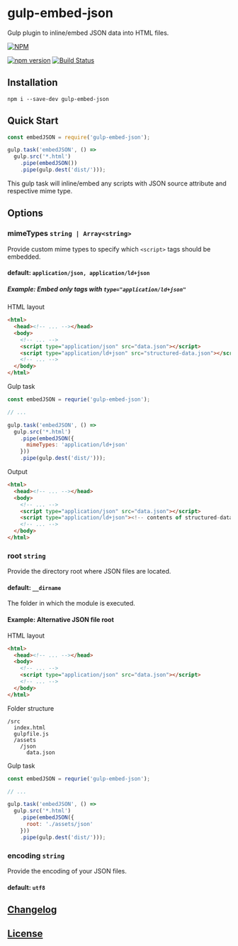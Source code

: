 # gulp-embed-json

Gulp plugin to inline/embed JSON data into HTML files.

[![NPM](https://nodei.co/npm/gulp-embed-json.png?downloads=true)](https://nodei.co/npm/gulp-embed-json/)

[![npm version](https://badge.fury.io/js/gulp-embed-json.svg)](http://badge.fury.io/js/gulp-embed-json)
[![Build Status](https://travis-ci.org/haensl/gulp-embed-json.svg?branch=master)](https://travis-ci.org/haensl/gulp-embed-json)

## Installation

```shell
npm i --save-dev gulp-embed-json
```

## Quick Start
```javascript
const embedJSON = require('gulp-embed-json');

gulp.task('embedJSON', () =>
  gulp.src('*.html')
    .pipe(embedJSON())
    .pipe(gulp.dest('dist/')));
```

This gulp task will inline/embed any scripts with JSON source attribute and respective mime type.

## Options

### mimeTypes `string | Array<string>`

Provide custom mime types to specify which `<script>` tags should be embedded.

#### default: `application/json, application/ld+json`

##### Example: Embed only tags with `type="application/ld+json"`

HTML layout
```html
<html>
  <head><!-- ... --></head>
  <body>
    <!-- ... -->
    <script type="application/json" src="data.json"></script>
    <script type="application/ld+json" src="structured-data.json"></script>
    <!-- ... -->
  </body>
</html>
```

Gulp task
```javascript
const embedJSON = requrie('gulp-embed-json');

// ...

gulp.task('embedJSON', () =>
  gulp.src('*.html')
    .pipe(embedJSON({
      mimeTypes: 'application/ld+json'
    }))
    .pipe(gulp.dest('dist/')));
```

Output
```html
<html>
  <head><!-- ... --></head>
  <body>
    <!-- ... -->
    <script type="application/json" src="data.json"></script>
    <script type="application/ld+json"><!-- contents of structured-data.json --></script>
    <!-- ... -->
  </body>
</html>
```

### root `string`

Provide the directory root where JSON files are located.

#### default: `__dirname`

The folder in which the module is executed.

#### Example: Alternative JSON file root

HTML layout
```html
<html>
  <head><!-- ... --></head>
  <body>
    <!-- ... -->
    <script type="application/json" src="data.json"></script>
    <!-- ... -->
  </body>
</html>
```

Folder structure
```shell
/src
  index.html
  gulpfile.js
  /assets
    /json
      data.json
```

Gulp task
```javascript
const embedJSON = requrie('gulp-embed-json');

// ...

gulp.task('embedJSON', () =>
  gulp.src('*.html')
    .pipe(embedJSON({
      root: './assets/json'
    }))
    .pipe(gulp.dest('dist/')));
```

### encoding `string`

Provide the encoding of your JSON files.

#### default: `utf8`

## [Changelog](CHANGELOG.md)

## [License](LICENSE)

